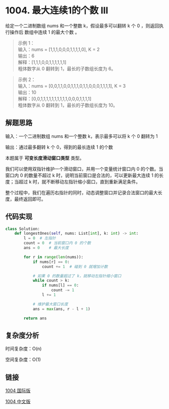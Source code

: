 # 1004. 最大连续1的个数 III

给定一个二进制数组 nums 和一个整数 k，假设最多可以翻转 k 个 0 ，则返回执行操作后 数组中连续 1 的最大个数 。

>示例 1：  
输入：nums = [1,1,1,0,0,0,1,1,1,1,0], K = 2  
输出：6  
解释：[1,1,1,0,0,1,1,1,1,1,1]  
粗体数字从 0 翻转到 1，最长的子数组长度为 6。  

>示例 2：  
输入：nums = [0,0,1,1,0,0,1,1,1,0,1,1,0,0,0,1,1,1,1], K = 3  
输出：10  
解释：[0,0,1,1,1,1,1,1,1,1,1,1,0,0,0,1,1,1,1]  
粗体数字从 0 翻转到 1，最长的子数组长度为 10。  

## 解题思路

输入：一个二进制数组 nums 和一个整数 k，表示最多可以将 k 个 0 翻转为 1

输出：通过最多翻转 k 个 0，得到的最长连续 1 的个数

本题属于 **可变长度滑动窗口类型** 类型。

我们可以使用双指针维护一个滑动窗口，并用一个变量统计窗口内 0 的个数。当窗口内 0 的数量不超过 k 时，说明当前窗口是合法的，可以更新最大连续 1 的长度；当超过 k 时，就不断移动左指针缩小窗口，直到重新满足条件。

整个过程中，我们在遍历右指针的同时，动态调整窗口并记录合法窗口的最大长度，最终返回即可。

## 代码实现
```python
class Solution:
    def longestOnes(self, nums: List[int], k: int) -> int:
        l = 0  # 左指针
        count = 0  # 当前窗口内 0 的个数
        ans = 0    # 最大长度

        for r in range(len(nums)):
            if nums[r] == 0:
                count += 1  # 碰到 0 就增加计数

            # 如果 0 的数量超过了 k，就移动左指针缩小窗口
            while count > k:
                if nums[l] == 0:
                    count -= 1
                l += 1

            # 维护最大窗口长度
            ans = max(ans, r - l + 1)

        return ans
```

## 复杂度分析

时间复杂度：O(n)

空间复杂度：O(1)

## 链接

[1004 国际版](https://leetcode.com/problems/max-consecutive-ones-iii/description/)

[1004 中文版](https://leetcode.cn/problems/max-consecutive-ones-iii/description/)